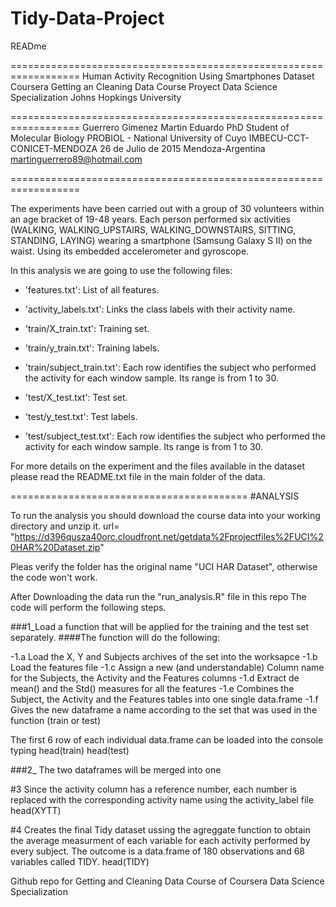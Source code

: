 # Tidy-Data-Project

READme

==================================================================
Human Activity Recognition Using Smartphones Dataset
Coursera Getting an Cleaning Data Course Proyect
Data Science Specialization
Johns Hopkings University

==================================================================
Guerrero Gimenez Martin Eduardo
PhD Student of Molecular Biology
PROBIOL - National University of Cuyo
IMBECU-CCT-CONICET-MENDOZA
26 de Julio de 2015
Mendoza-Argentina
martinguerrero89@hotmail.com

==================================================================

The experiments have been carried out with a group of 30 volunteers within an age bracket of 19-48 years. Each person performed six activities (WALKING, WALKING_UPSTAIRS, WALKING_DOWNSTAIRS, SITTING, STANDING, LAYING) wearing a smartphone (Samsung Galaxy S II) on the waist. Using its embedded accelerometer and gyroscope.

In this analysis we are going to use the following files:

- 'features.txt': List of all features.

- 'activity_labels.txt': Links the class labels with their activity name.

- 'train/X_train.txt': Training set.

- 'train/y_train.txt': Training labels.

- 'train/subject_train.txt': Each row identifies the subject who performed the activity for each window sample. Its range is from 1 to 30. 

- 'test/X_test.txt': Test set.

- 'test/y_test.txt': Test labels.

- 'test/subject_test.txt': Each row identifies the subject who performed the activity for each window sample. Its range is from 1 to 30. 


For more details on the experiment and the files available in the dataset please read the README.txt file in the main folder of the data. 


=========================================
#ANALYSIS

To run the analysis you should download the course data into your working directory and unzip it.
url= "https://d396qusza40orc.cloudfront.net/getdata%2Fprojectfiles%2FUCI%20HAR%20Dataset.zip"

Pleas verify the folder has the original name "UCI HAR Dataset", otherwise the code won't work.


After Downloading the data run the "run_analysis.R" file in this repo
The code will perform the following steps.

###1_Load a function that will be applied for the training and the test set separately.
####The function will do the following:

-1.a Load the X, Y and Subjects archives of the set into the worksapce
-1.b Load the features file
-1.c Assign a new (and understandable) Column name for the Subjects, the Activity and the Features columns
-1.d Extract de mean() and the Std() measures for all the features
-1.e Combines the Subject, the Activity and the Features tables into one single data.frame
-1.f Gives the new dataframe a name according to the set that was used in the function (train or test)

The first 6 row of each individual data.frame can be loaded into the console typing
head(train)
head(test)

###2_ The two dataframes will be merged into one

#3 Since the activity column has a reference number, each number is replaced with the corresponding activity name
using the activity_label file
head(XYTT)

#4 Creates the final Tidy dataset ussing the agreggate function to obtain the average measurment of each variable for each activity performed by every subject.
The outcome is a data.frame of 180 observations and 68 variables called TIDY.
head(TIDY)

 
Github repo for Getting and Cleaning Data Course of Coursera Data Science Specialization 
